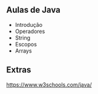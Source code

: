 ## Aulas de Java
- Introdução
- Operadores
- String
- Escopos
- Arrays

## Extras
https://www.w3schools.com/java/ 
